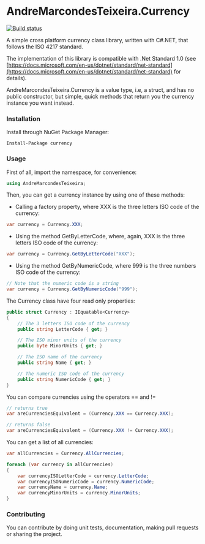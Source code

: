 # AndreMarcondesTeixeira.Currency
[![Build status](https://ci.appveyor.com/api/projects/status/ff4jg5689m7ify1q?svg=true)](https://ci.appveyor.com/project/andremarcondesteixeira/currency)

A simple cross platform currency class library, written with C#.NET, that follows the ISO 4217 standard.

The implementation of this library is compatible with .Net Standard 1.0 (see [https://docs.microsoft.com/en-us/dotnet/standard/net-standard](https://docs.microsoft.com/en-us/dotnet/standard/net-standard) for details).

AndreMarcondesTeixeira.Currency is a value type, i.e, a struct, and has no public constructor, but simple, quick methods that return you the currency instance you want instead.

### Installation

Install through NuGet Package Manager:
```
Install-Package currency
```

### Usage
First of all, import the namespace, for convenience:
``` c#
using AndreMarcondesTeixeira;
```

Then, you can get a currency instance by using one of these methods:

* Calling a factory property, where XXX is the three letters ISO code of the currency:
``` c#
var currency = Currency.XXX;
```

* Using the method GetByLetterCode, where, again, XXX is the three letters ISO code of the currency:
``` c#
var currency = Currency.GetByLetterCode("XXX");
```

* Using the method GetByNumericCode, where 999 is the three numbers ISO code of the currency:
``` c#
// Note that the numeric code is a string
var currency = Currency.GetByNumericCode("999");
```

The Currency class have four read only properties:
``` c#
public struct Currency : IEquatable<Currency>
{
    // The 3 letters ISO code of the currency
    public string LetterCode { get; }

    // The ISO minor units of the currency
    public byte MinorUnits { get; }

    // The ISO name of the currency
    public string Name { get; }

    // The numeric ISO code of the currency
    public string NumericCode { get; }
}
```

You can compare currencies using the operators == and !=
``` c#
// returns true
var areCurrenciesEquivalent = (Currency.XXX == Currency.XXX);

// returns false
var areCurrenciesEquivalent = (Currency.XXX != Currency.XXX);
```

You can get a list of all currencies:
``` c#
var allCurrencies = Currency.AllCurrencies;

foreach (var currency in allCurrencies)
{
    var currencyISOLetterCode = currency.LetterCode;
    var currencyISONumericCode = currency.NumericCode;
    var currencyName = currency.Name;
    var currencyMinorUnits = currency.MinorUnits;
}
```

### Contributing
You can contribute by doing unit tests, documentation, making pull requests or sharing the project.
